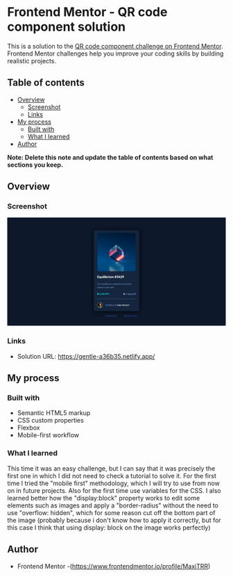 # Frontend Mentor - QR code component solution

This is a solution to the [QR code component challenge on Frontend Mentor](https://www.frontendmentor.io/challenges/qr-code-component-iux_sIO_H). Frontend Mentor challenges help you improve your coding skills by building realistic projects. 

## Table of contents

- [Overview](#overview)
  - [Screenshot](#screenshot)
  - [Links](#links)
- [My process](#my-process)
  - [Built with](#built-with)
  - [What I learned](#what-i-learned)
- [Author](#author)

**Note: Delete this note and update the table of contents based on what sections you keep.**

## Overview

### Screenshot

![](images/Screenshot.png)

### Links

- Solution URL: https://gentle-a36b35.netlify.app/

## My process

### Built with

- Semantic HTML5 markup
- CSS custom properties
- Flexbox
- Mobile-first workflow

### What I learned
This time it was an easy challenge, but I can say that it was precisely the first one in which I did not need to check a tutorial to solve it. For the first time I tried the "mobile first" methodology, which I will try to use from now on in future projects. Also for the first time use variables for the CSS. I also learned better how the "display:block" property works to edit some elements such as images and apply a "border-radius" without the need to use "overflow: hidden", which for some reason cut off the bottom part of the image (probably because i don't know how to apply it correctly, but for this case I think that using display: block on the image works perfectly)

## Author

- Frontend Mentor -(https://www.frontendmentor.io/profile/MaxiTRR)
